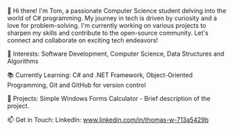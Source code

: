 👋 Hi there! I'm Tom, a passionate Computer Science student delving into the world of C# programming. My journey in tech is driven by curiosity and a love for problem-solving. I'm currently working on various projects to sharpen my skills and contribute to the open-source community. Let's connect and collaborate on exciting tech endeavors!

🌟 Interests: Software Development, Computer Science, Data Structures and Algorithms

📚 Currently Learning: C# and .NET Framework, Object-Oriented Programming, Git and GitHub for version control

🚀 Projects: Simple Windows Forms Calculator - Brief description of the project.

📫 Get in Touch: LinkedIn: www.linkedin.com/in/thomas-w-713a5429b
